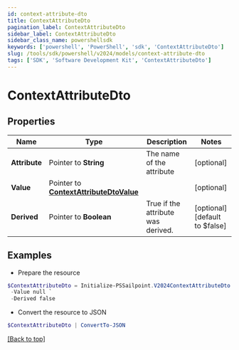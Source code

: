 ```yaml
---
id: context-attribute-dto
title: ContextAttributeDto
pagination_label: ContextAttributeDto
sidebar_label: ContextAttributeDto
sidebar_class_name: powershellsdk
keywords: ['powershell', 'PowerShell', 'sdk', 'ContextAttributeDto'] 
slug: /tools/sdk/powershell/v2024/models/context-attribute-dto
tags: ['SDK', 'Software Development Kit', 'ContextAttributeDto']
---
```



# ContextAttributeDto

## Properties

Name | Type | Description | Notes
------------ | ------------- | ------------- | -------------
**Attribute** |  Pointer to **String** | The name of the attribute | [optional] 
**Value** |  Pointer to [**ContextAttributeDtoValue**](context-attribute-dto-value) |  | [optional] 
**Derived** |  Pointer to **Boolean** | True if the attribute was derived. | [optional] [default to $false]

## Examples

- Prepare the resource
```powershell
$ContextAttributeDto = Initialize-PSSailpoint.V2024ContextAttributeDto  -Attribute location `
 -Value null `
 -Derived false
```

- Convert the resource to JSON
```powershell
$ContextAttributeDto | ConvertTo-JSON
```


[[Back to top]](#) 

